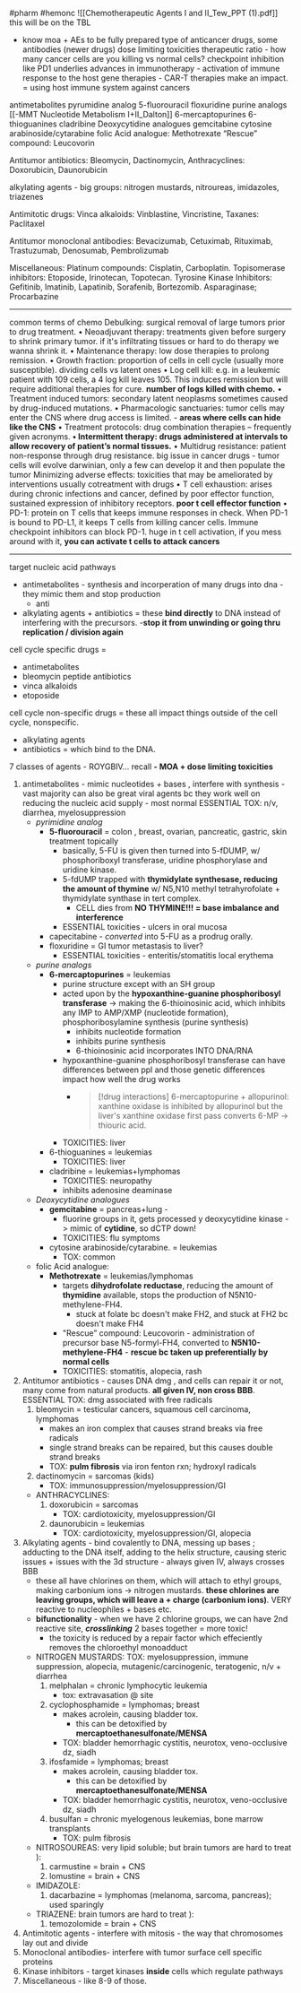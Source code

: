 #pharm #hemonc 
![[Chemotherapeutic Agents I and II_Tew_PPT (1).pdf]]
this will be on the TBL 
- know moa + AEs to be fully prepared 
type of anticancer drugs, some antibodies (newer drugs) 
dose limiting toxicities 
therapeutic ratio - how many cancer cells are you killing vs normal cells? 
checkpoint inhibition like PD1 underlies advances in immunotherapy - activation of immune response to the host 
gene therapies - CAR-T therapies make an impact. = using host immune system against cancers 

antimetabolites
pyrumidine analog
5-fluorouracil
floxuridine 
purine analogs [[-MMT Nucleotide Metabolism I+II_Dalton]]
6-mercaptopurines 
6-thioguanines 
cladribine
Deoxycytidine analogues
gemcitabine
cytosine arabinoside/cytarabine
folic Acid analogue: Methotrexate 
“Rescue” compound: Leucovorin

Antitumor antibiotics: Bleomycin, Dactinomycin, 
Anthracyclines: Doxorubicin, Daunorubicin 

alkylating agents - big groups: nitrogen mustards, nitroureas, imidazoles, triazenes

Antimitotic drugs: 
Vinca alkaloids: Vinblastine, Vincristine, 
Taxanes: Paclitaxel 

Antitumor monoclonal antibodies: Bevacizumab, Cetuximab, Rituximab, Trastuzumab, Denosumab, Pembrolizumab 

Miscellaneous: 
Platinum compounds: Cisplatin, Carboplatin. 
Topisomerase inhibitors: Etoposide, Irinotecan, Topotecan. 
Tyrosine Kinase Inhibitors: Gefitinib, Imatinib, Lapatinib, Sorafenib, Bortezomib. Asparaginase; Procarbazine

---
common terms of chemo
Debulking: surgical removal of large tumors prior to drug treatment. 
• Neoadjuvant therapy: treatments given before surgery to shrink primary tumor. if it's infiltrating tissues or hard to do therapy we wanna shrink it. 
• Maintenance therapy: low dose therapies to prolong remission. 
• Growth fraction: proportion of cells in cell cycle (usually more susceptible). dividing cells vs latent ones 
• Log cell kill: e.g. in a leukemic patient with 109 cells, a 4 log kill leaves 105. This induces remission but will require additional therapies for cure. **number of logs killed with chemo.** 
• Treatment induced tumors: secondary latent neoplasms sometimes caused by drug-induced mutations. 
• Pharmacologic sanctuaries: tumor cells may enter the CNS where drug access is limited. - **areas where cells can hide like the CNS** 
• Treatment protocols: drug combination therapies – frequently given acronyms. 
**• Intermittent therapy: drugs administered at intervals to allow recovery of patient’s normal tissues.** 
• Multidrug resistance: patient non-response through drug resistance. big issue in cancer drugs - tumor cells will evolve darwinian, only a few can develop it and then populate the tumor 
Minimizing adverse effects: toxicities that may be ameliorated by interventions usually cotreatment with drugs 
• T cell exhaustion: arises during chronic infections and cancer, defined by poor effector function, sustained expression of inhibitory receptors. **poor t cell effector function**
• PD-1: protein on T cells that keeps immune responses in check. When PD-1 is bound to PD-L1, it keeps T cells from killing cancer cells. Immune checkpoint inhibitors can block PD-1.  huge in t cell activation, if you mess around with it, **you can activate t cells to attack cancers**

---
target nucleic acid pathways 
- antimetabolites - synthesis and incorperation of many drugs into dna - they mimic them and stop production 
	- anti
- alkylating agents +  antibiotics = these **bind directly** to DNA instead of interfering with the precursors. 
	-**stop it from unwinding or going thru replication / division again**

cell cycle specific drugs = 
- antimetabolites
- bleomycin peptide antibiotics
- vinca alkaloids
- etoposide  

cell cycle non-specific drugs = these all impact things outside of the cell cycle, nonspecific. 
- alkylating agents
- antibiotics = which bind to the DNA. 

7 classes of agents - ROYGBIV... recall **- MOA + dose limiting toxicities** 
1. antimetabolites - mimic nucleotides + bases , interfere with synthesis - vast majority can also be great viral agents bc they work well on reducing the nucleic acid supply - most normal ESSENTIAL TOX: n/v, diarrhea, myelosuppression 
	- *pyrimidine analog*
		- **5-fluorouracil** = colon , breast, ovarian, pancreatic, gastric, skin treatment topically 
			- basically, 5-FU is given then turned into 5-fDUMP, w/ phosphoriboxyl transferase, uridine phosphorylase and uridine kinase.  
			- 5-fdUMP trapped with **thymidylate synthesase, reducing the amount of thymine** w/ N5,N10 methyl tetrahyrofolate + thymidylate synthase in tert complex. 
				- CELL dies from **NO THYMINE!!! = base imbalance and interference**
			- ESSENTIAL toxicities - ulcers in oral mucosa 
		- capecitabine - *converted* into 5-FU as a prodrug orally. 
		- floxuridine = GI tumor metastasis to liver? 
			- ESSENTIAL toxicities - enteritis/stomatitis local erythema 
	- *purine analogs*
		- **6-mercaptopurines** = leukemias
			- purine structure except with an SH group
			- acted upon by the **hypoxanthine-guanine phosphoribosyl transferase** -> making the 6-thioinosinic acid, which inhibits any IMP to AMP/XMP (nucleotide formation), phosphoribosylamine synthesis (purine synthesis) 
				- inhibits nucleotide formation 
				- inhibits purine synthesis 
				- 6-thioinosinic acid incorporates INTO DNA/RNA 
			- hypoxanthine-guanine phosphoribosyl transferase can have differences between ppl and those genetic differences impact how well the drug works 
				- >[!drug interactions] 6-mercaptopurine + allopurinol: xanthine oxidase is inhibited by allopurinol but the liver's xanthine oxidase first pass converts 6-MP -> thiouric acid. 
			- TOXICITIES: liver
		- 6-thioguanines = leukemias
			- TOXICITIES: liver
		- cladribine = leukemias+lymphomas 
			- TOXICITIES: neuropathy 
			- inhibits adenosine deaminase 
	- *Deoxycytidine analogues*
		- **gemcitabine** = pancreas+lung - 
			- fluorine groups in it, gets processed y deoxycytidine kinase -> mimic of **cytidine**, so dCTP down! 
			- TOXICITIES: flu symptoms 
		- cytosine arabinoside/cytarabine. = leukemias 
			- TOX: common 
	- folic Acid analogue: 
		- **Methotrexate** = leukemias/lymphomas
			- targets **dihydrofolate reductase**, reducing the amount of **thymidine** available, stops the production of N5N10-methylene-FH4. 
				- stuck at folate bc doesn't make FH2, and stuck at FH2 bc doesn't make FH4
			- "Rescue” compound: Leucovorin  - administration of precursor base N5-formyl-FH4, converted to **N5N10-methylene-FH4** - **rescue bc taken up preferentially by normal cells**
			- TOXICITIES: stomatitis, alopecia, rash 
2. Antitumor antibiotics  - causes DNA dmg , and cells can repair it or not, many come from natural products. **all given IV, non cross BBB**. ESSENTIAL TOX: dmg associated with free radicals
	1. bleomycin = testicular cancers, squamous cell carcinoma, lymphomas
		- makes an iron complex that causes strand breaks via free radicals
		- single strand breaks can be repaired, but this causes double strand breaks 
		- TOX: **pulm fibrosis** via iron fenton rxn; hydroxyl radicals 
	2. dactinomycin = sarcomas (kids)
		- TOX: immunosuppression/myelosuppression/GI
	- ANTHRACYCLINES:
		1. doxorubicin = sarcomas
			- TOX: cardiotoxicity, myelosuppression/GI
		2. daunorubicin = leukemias
			- TOX: cardiotoxicity, myelosuppression/GI, alopecia
3. Alkylating agents  - bind covalently to DNA, messing up bases ; adducting to the DNA itself, adding to the helix structure, causing steric issues + issues with the 3d structure 	- always given IV, always crosses BBB
	- these all have chlorines on them, which will attach to ethyl groups, making carbonium ions -> nitrogen mustards. **these chlorines are leaving groups, which will leave a + charge (carbonium ions)**. VERY reactive to nucleophiles + bases etc. 
	- **bifunctionality** - when we have 2 chlorine groups, we can have 2nd reactive site, ***crosslinking*** 2 bases together = more toxic!
		- the toxicity is reduced by a repair factor which effeciently removes the chloroethyl monoadduct 
	- NITROGEN MUSTARDS: TOX: myelosuppression, immune suppression, alopecia, mutagenic/carcinogenic, teratogenic, n/v + diarrhea 
		1. melphalan = chronic lymphocytic leukemia
			- tox: extravasation @ site 
		2. cyclophosphamide = lymphomas; breast
			- makes acrolein, causing bladder tox. 
				- this can be detoxified by **mercaptoethanesulfonate/MENSA**
			- TOX: bladder hemorrhagic cystitis, neurotox, veno-occlusive dz, siadh 
		3. ifosfamide = lymphomas; breast 
			- makes acrolein, causing bladder tox. 
				- this can be detoxified by **mercaptoethanesulfonate/MENSA**
			- TOX: bladder hemorrhagic cystitis, neurotox, veno-occlusive dz, siadh 
		4. busulfan = chronic myelogenous leukemias, bone marrow transplants 
			- TOX: pulm fibrosis 
	- NITROSOUREAS: very lipid soluble; but brain tumors are hard to treat ): 
		1. carmustine = brain + CNS
		2. lomustine = brain + CNS
	- IMIDAZOLE:
		1. dacarbazine = lymphomas (melanoma, sarcoma, pancreas); used sparingly 
	- TRIAZENE: brain tumors are hard to treat ): 
		1. temozolomide = brain + CNS 
4. Antimitotic agents  - interfere with mitosis - the way that chromosomes  lay out and divide 
5. Monoclonal antibodies- interfere with tumor surface cell specific proteins 
6. Kinase inhibitors - target kinases **inside** cells which regulate pathways 
7. Miscellaneous - like 8-9 of those. 




